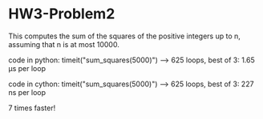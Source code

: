 HW3-Problem2
============
This computes the sum of the squares of the positive integers up to n, assuming that n is at most 10000.


code in python: timeit("sum_squares(5000)") --> 625 loops, best of 3: 1.65 µs per loop

code in cython: timeit("sum_squares(5000)") --> 625 loops, best of 3: 227 ns per loop

7 times faster!
